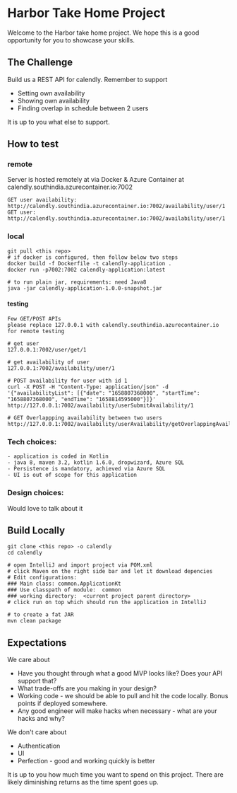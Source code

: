 # Harbor Take Home Project

Welcome to the Harbor take home project. We hope this is a good opportunity for you to showcase your skills.

## The Challenge

Build us a REST API for calendly. Remember to support

- Setting own availability
- Showing own availability
- Finding overlap in schedule between 2 users

It is up to you what else to support.



## How to test

### remote
Server is hosted remotely at via Docker & Azure Container at calendly.southindia.azurecontainer.io:7002
```
GET user availability:  http://calendly.southindia.azurecontainer.io:7002/availability/user/1
GET user:  http://calendly.southindia.azurecontainer.io:7002/availability/user/1
```
### local
```
git pull <this repo>
# if docker is configured, then follow below two steps
docker build -f Dockerfile -t calendly-application . 
docker run -p7002:7002 calendly-application:latest  

# to run plain jar, requirements: need Java8
java -jar calendly-application-1.0.0-snapshot.jar
```

#### testing
```
Few GET/POST APIs  
please replace 127.0.0.1 with calendly.southindia.azurecontainer.io for remote testing

# get user 
127.0.0.1:7002/user/get/1

# get availability of user 
127.0.0.1:7002/availability/user/1

# POST availability for user with id 1
curl -X POST -H "Content-Type: application/json" -d  '{"availabilityList": [{"date": "1658807368000", "startTime": "1658807368000", "endTime": "1658814595000"}]}' http://127.0.0.1:7002/availability/userSubmitAvailability/1

# GET Overlappping availability between two users 
http://127.0.0.1:7002/availability/userAvailability/getOverlappingAvailability/user1/1/userId2/2

```

### Tech choices:
```
- application is coded in Kotlin 
- java 8, maven 3.2, kotlin 1.6.0, dropwizard, Azure SQL
- Persistence is mandatory, achieved via Azure SQL 
- UI is out of scope for this application
```

### Design choices:

Would love to talk about it


## Build Locally
```
git clone <this repo> -o calendly
cd calendly 

# open IntelliJ and import project via POM.xml 
# click Maven on the right side bar and let it download depencies
# Edit configurations:  
### Main class: common.ApplicationKt
### Use classpath of module:  common 
### working directory:  <current project parent directory>
# click run on top which should run the application in IntelliJ 

# to create a fat JAR
mvn clean package
```


## Expectations

We care about

- Have you thought through what a good MVP looks like? Does your API support that?
- What trade-offs are you making in your design?
- Working code - we should be able to pull and hit the code locally. Bonus points if deployed somewhere.
- Any good engineer will make hacks when necessary - what are your hacks and why?

We don't care about

- Authentication
- UI
- Perfection - good and working quickly is better

It is up to you how much time you want to spend on this project. There are likely diminishing returns as the time spent goes up.


